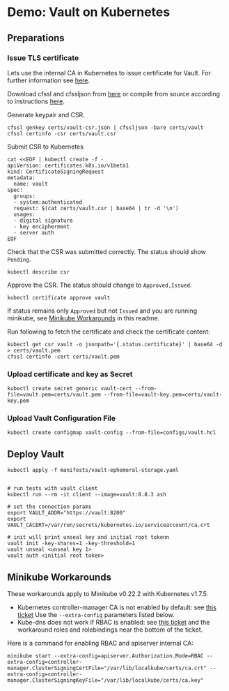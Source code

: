 # Demo: Vault on Kubernetes

## Preparations

### Issue TLS certificate

Lets use the internal CA in Kubernetes to issue certificate for Vault.
For further information see
[here](https://kubernetes.io/docs/tasks/tls/managing-tls-in-a-cluster/).

Download cfssl and cfssljson from [here](https://pkg.cfssl.org/) or
compile from source according to instructions
[here](https://github.com/cloudflare/cfssl/).

Generate keypair and CSR.

    cfssl genkey certs/vault-csr.json | cfssljson -bare certs/vault
    cfssl certinfo -csr certs/vault.csr

Submit CSR to Kubernetes

    cat <<EOF | kubectl create -f -
    apiVersion: certificates.k8s.io/v1beta1
    kind: CertificateSigningRequest
    metadata:
      name: vault
    spec:
      groups:
      - system:authenticated
      request: $(cat certs/vault.csr | base64 | tr -d '\n')
      usages:
      - digital signature
      - key encipherment
      - server auth
    EOF

Check that the CSR was submitted correctly.  The status should show `Pending`.

    kubectl describe csr

Approve the CSR. The status should change to `Approved,Issued`.

    kubectl certificate approve vault

If status remains only `Approved` but not `Issued` and you are running
minikube, see [Minikube Workarounds](#minikube-workarounds) in this readme.

Run following to fetch the certificate and check the certificate content:

    kubectl get csr vault -o jsonpath='{.status.certificate}' | base64 -d > certs/vault.pem
    cfssl certinfo -cert certs/vault.pem


### Upload certificate and key as Secret

    kubectl create secret generic vault-cert --from-file=vault.pem=certs/vault.pem --from-file=vault-key.pem=certs/vault-key.pem


### Upload Vault Configuration File

    kubectl create configmap vault-config --from-file=configs/vault.hcl


## Deploy Vault

    kubectl apply -f manifests/vault-ephemeral-storage.yaml


    # run tests with vault client
    kubectl run --rm -it client --image=vault:0.8.3 ash

    # set the connection params
    export VAULT_ADDR="https://vault:8200"
    export VAULT_CACERT=/var/run/secrets/kubernetes.io/serviceaccount/ca.crt

    # init will print unseal key and initial root tokenn
    vault init -key-shares=1 -key-threshold=1
    vault unseal <unseal key 1>
    vault auth <initial root token>




## Minikube Workarounds

These workarounds apply to Minikube v0.22.2 with Kubernetes v1.7.5.

* Kubernetes controller-manager CA is not enabled by default: see
  [this ticket](https://github.com/kubernetes/minikube/issues/1647) Use
  the `--extra-config` parameters listed below.
* Kube-dns does not work if RBAC is enabled: see
  [this ticket](https://github.com/kubernetes/minikube/issues/1734)
  and the workaround roles and rolebindings near the bottom of the
  ticket.

Here is a command for enabling RBAC and apiserver internal CA:

    minikube start --extra-config=apiserver.Authorization.Mode=RBAC --extra-config=controller-manager.ClusterSigningCertFile="/var/lib/localkube/certs/ca.crt" --extra-config=controller-manager.ClusterSigningKeyFile="/var/lib/localkube/certs/ca.key"
